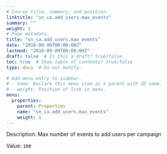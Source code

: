 ```yaml
---
# Course title, summary, and position.
linktitle: "sn_ca.add_users.max_events"
summary: ""
weight: 1
# Page metadata.
title: "sn_ca.add_users.max_events"
date: "2018-09-09T00:00:00Z"
lastmod: "2018-09-09T00:00:00Z"
draft: false  # Is this a draft? true/false
toc: true  # Show table of contents? true/false
type: docs  # Do not modify.

# Add menu entry to sidebar.
# - name: Declare this menu item as a parent with ID name.
# - weight: Position of link in menu.
menu:
  properties:
    parent: Properties
    name: "sn_ca.add_users.max_events"
    weight: 1
---
```


Description: Max number of events to add users per campaign


Value: `100`